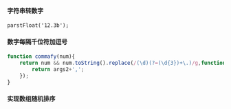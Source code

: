 #### 字符串转数字

`parstFloat('12.3b');`

#### 数字每隔千位符加逗号

```js
function commafy(num){
    return num && num.toString().replace(/(\d)(?=(\d{3})+\.)/g,function(args1,args2){
        return args2+',';
    });
}
```

#### 实现数组随机排序

